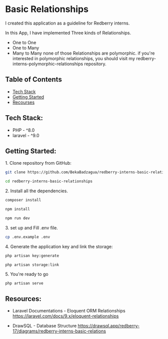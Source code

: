 # Basic Relationships

I created this application as a guideline for Redberry interns.

 In this App, I have implemented Three kinds of Relationships.
 - One to One
 - One to Many
 - Many to Many
none of those Relationships are polymorphic.  if you're interested in polymorphic relationships, you should visit my redberry-interns-polymorphic-relationships repository.

## Table of Contents

* [Tech Stack](#tech-stack)
* [Getting Started](#getting-started)
* [Recourses](#resources)

<h2 id="tech-stack">Tech Stack:</h2>

- PHP     - ^8.0
- laravel - ^9.0

<h2 id="getting-started">Getting Started:</h2>

1\. Clone repository from GitHub:
```sh
git clone https://github.com/BekaBadzagua/redberry-interns-basic-relationships
```

```sh
cd redberry-interns-basic-relationships
```


2\. Install all the dependencies.
```sh
composer install
```
```sh
npm install
```
```sh
npm run dev
```

3\. set up and Fill .env file.
```sh
cp .env.example .env
```

4\. Generate the application key and link the storage:
```sh
php artisan key:generate
```

```sh
php artisan storage:link
```

5\. You're ready to go
```
php artisan serve
```

<h2 id="Recourses">Resources:</h2>

- Laravel Documentations - Eloquent ORM Relationships 
https://laravel.com/docs/9.x/eloquent-relationships

- DrawSQL - Database Structure
https://drawsql.app/redberry-17/diagrams/redberry-interns-basic-relations

